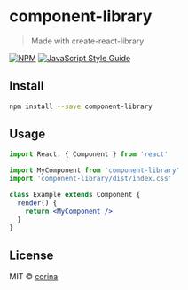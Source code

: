 # component-library

> Made with create-react-library

[![NPM](https://img.shields.io/npm/v/component-library.svg)](https://www.npmjs.com/package/component-library) [![JavaScript Style Guide](https://img.shields.io/badge/code_style-standard-brightgreen.svg)](https://standardjs.com)

## Install

```bash
npm install --save component-library
```

## Usage

```jsx
import React, { Component } from 'react'

import MyComponent from 'component-library'
import 'component-library/dist/index.css'

class Example extends Component {
  render() {
    return <MyComponent />
  }
}
```

## License

MIT © [corina](https://github.com/corina)
